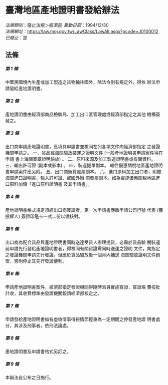 # 臺灣地區產地證明書發給辦法

*法規類別*：廢止法規＞經濟部
*異動日期*：1994/12/30  
*法規網址*：https://law.moj.gov.tw/LawClass/LawAll.aspx?pcode=J0100012
*已廢止*：是


## 法條
##### 第 1 條
中華民國境內生產或加工製造之貨物輸往國外，除法令別有規定外，得依
辦法申請發給產地證明書。

##### 第 2 條
產地證明書由經濟部商品檢驗局、加工出口區管理處或經濟部指定之其他
機構簽發之。

##### 第 3 條
出口商申請產地證明書，應填具申請書並檢同左列各項文件向經濟部指定
之發證機關申請之。
一、貨品經海關驗放裝運之證明文件 (一般產地證明書申請案件得在申請
    書上海關簽章證明驗放) 。
二、原料來源及加工製造證明書或有關資料。
三、輸出許可證 (副本或影本) 。
四、裝運提單副本。
    輸往優惠關稅地區產地證明書申請案件應另附。
五、出口商銷貨發票副本。
六、進口原料加工出口者，附繳海關進口證明書、輸入許可證、或國外廠
    商發票副本。如為實施優惠關稅地區進口原料加填「進口原料證明書
    及其申請書」。


##### 第 4 條
產地證明書格式規定須經出口商簽證者，第一次申請書應繳申請公司行號
代表 (獲授權人) 簽證印鑑卡一式二份以備核對。

##### 第 5 條
出口商為配合貨品與產地證明書同時送達受貨人辦理提貨，必需於貨品驗
關裝運前申請先行發給產地證明書者，得檢同有關貨證需同時送達之證明
文件，向指定之發證機關申請先行發證。但應於貨品驗放後一個月內補送
海關驗放證明文件銷案，否則停止其先行發證便利。

##### 第 6 條
申請產地證明書案件，經濟部指定發證機關得隨時派員實施查證，查證規
費按批計收，其收費標準由發證機關報請經濟部核定之。

##### 第 7 條
申請發給產地證明書如有虛偽情事得視情節輕重為一定期間之停發產地證
明書處分，其涉及刑事者，依刑法論處。

##### 第 8 條
產地證明書及申請書格式另訂之。

##### 第 9 條
本辦法自公布之日施行。


